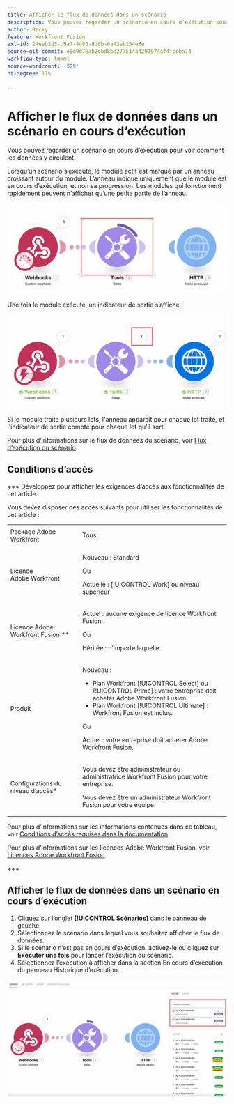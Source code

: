 ```yaml
---
title: Afficher le flux de données dans un scénario
description: Vous pouvez regarder un scénario en cours d’exécution pour voir comment les données y circulent.
author: Becky
feature: Workfront Fusion
exl-id: 24eeb1d3-b5a7-4486-8d0b-0a43eb154e8e
source-git-commit: e0d9d76ab2cbd8bd277514a4291974af4fceba73
workflow-type: tm+mt
source-wordcount: '329'
ht-degree: 17%

---
```


# Afficher le flux de données dans un scénario en cours d’exécution

Vous pouvez regarder un scénario en cours d’exécution pour voir comment les données y circulent.

Lorsqu’un scénario s’exécute, le module actif est marqué par un anneau croissant autour du module. L’anneau indique uniquement que le module est en cours d’exécution, et non sa progression. Les modules qui fonctionnent rapidement peuvent n’afficher qu’une petite partie de l’anneau.

![Entourer le module](assets/ring-around-module.png)

Une fois le module exécuté, un indicateur de sortie s’affiche.

![Indicateur de sortie &#x200B;](assets/data-flow-output.png)

Si le module traite plusieurs lots, l&#39;anneau apparaît pour chaque lot traité, et l&#39;indicateur de sortie compte pour chaque lot qu&#39;il sort.

Pour plus d’informations sur le flux de données du scénario, voir [Flux d’exécution du scénario](/help/workfront-fusion/references/scenarios/scenario-execution-flow.md).

## Conditions d’accès

+++ Développez pour afficher les exigences d’accès aux fonctionnalités de cet article.

Vous devez disposer des accès suivants pour utiliser les fonctionnalités de cet article :

<table style="table-layout:auto">
 <col> 
 <col> 
 <tbody> 
  <tr> 
   <td role="rowheader">Package Adobe Workfront</td> 
   <td> <p>Tous</p> </td> 
  </tr> 
  <tr data-mc-conditions=""> 
   <td role="rowheader">Licence Adobe Workfront</td> 
   <td> <p>Nouveau : Standard</p><p>Ou</p><p>Actuelle : [!UICONTROL Work] ou niveau supérieur</p> </td> 
  </tr> 
  <tr> 
   <td role="rowheader">Licence Adobe Workfront Fusion **</td> 
   <td>
   <p>Actuel : aucune exigence de licence Workfront Fusion.</p>
   <p>Ou</p>
   <p>Héritée : n’importe laquelle. </p>
   </td> 
  </tr> 
  <tr> 
   <td role="rowheader">Produit</td> 
   <td>
   <p>Nouveau :</p> <ul><li>Plan Workfront [!UICONTROL Select] ou [!UICONTROL Prime] : votre entreprise doit acheter Adobe Workfront Fusion.</li><li>Plan Workfront [!UICONTROL Ultimate] : Workfront Fusion est inclus.</li></ul>
   <p>Ou</p>
   <p>Actuel : votre entreprise doit acheter Adobe Workfront Fusion.</p>
   </td> 
  </tr>
  <tr data-mc-conditions=""> 
   <td role="rowheader">Configurations du niveau d’accès*</td> 
   <td> 
     <p>Vous devez être administrateur ou administratrice Workfront Fusion pour votre entreprise.</p>
     <p>Vous devez être un administrateur Workfront Fusion pour votre équipe.</p>
   </td> 
  </tr> 
   </td> 
  </tr> 
 </tbody> 
</table>

Pour plus d’informations sur les informations contenues dans ce tableau, voir [Conditions d’accès requises dans la documentation](/help/workfront-fusion/references/licenses-and-roles/access-level-requirements-in-documentation.md).

Pour plus d’informations sur les licences Adobe Workfront Fusion, voir [Licences Adobe Workfront Fusion](/help/workfront-fusion/set-up-and-manage-workfront-fusion/licensing-operations-overview/license-automation-vs-integration.md).

+++

## Afficher le flux de données dans un scénario en cours d’exécution

1. Cliquez sur l’onglet **[!UICONTROL Scénarios]** dans le panneau de gauche.
1. Sélectionnez le scénario dans lequel vous souhaitez afficher le flux de données.
1. Si le scénario n’est pas en cours d’exécution, activez-le ou cliquez sur **Exécuter une fois** pour lancer l’exécution du scénario.
1. Sélectionnez l’exécution à afficher dans la section En cours d’exécution du panneau Historique d’exécution.

![&#x200B; En cours d’exécution &#x200B;](assets/currently-running.png)
